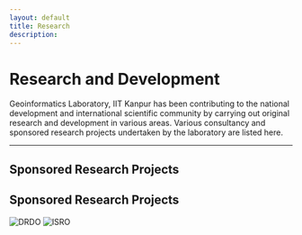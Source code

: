 ```yaml
---
layout: default
title: Research
description:
---
```


# Research and Development
Geoinformatics Laboratory, IIT Kanpur has been contributing to the national development and international scientific community by carrying out original research and development in various areas. Various consultancy and sponsored research projects undertaken by the laboratory are listed here.<br>
* * *
## Sponsored Research Projects
<!DOCTYPE html>
<html lang="en">
<head>
<meta charset="UTF-8">
<meta name="viewport" content="width=device-width, initial-scale=1.0">
<title>Research Projects</title>
<link rel="stylesheet" href="styles.css">
</head>
<body>

<!-- Sponsored Research Projects Section -->
<section id="sponsored-projects">
  <h2>Sponsored Research Projects</h2>

  <!-- Sponsoring Organizations Icons -->
  <div class="sponsoring-orgs">
    <img src="drdo.png" alt="DRDO" class="org-icon" data-org="DRDO">
    <img src="isro.png" alt="ISRO" class="org-icon" data-org="ISRO">
    <!-- Add more organization icons as needed -->
  </div>

  <!-- Project Details Container -->
  <div id="project-details">
    <!-- Project details will be dynamically populated here -->
  </div>
</section>

<script src="scripts.js"></script>
</body>
</html>
